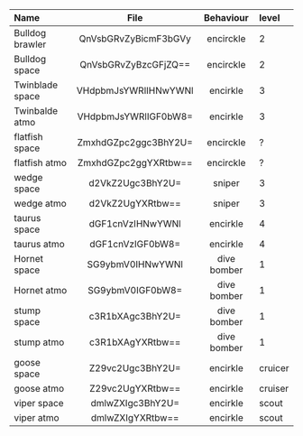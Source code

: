 | Name            |         File         |  Behaviour  | level     |
| :-------------- | :------------------: | :---------: | :-------- |
| Bulldog brawler | QnVsbGRvZyBicmF3bGVy |  encirckle  | 2         |x
| Bulldog space   | QnVsbGRvZyBzcGFjZQ== |  encirckle  | 2         |x
| Twinblade space | VHdpbmJsYWRlIHNwYWNl |   encirkle    | 3         |x
| Twinbalde atmo  | VHdpbmJsYWRlIGF0bW8= |   encirkle    | 3         |x
| flatfish space  | ZmxhdGZpc2ggc3BhY2U= |  encirckle  | ?         |x
| flatfish atmo   | ZmxhdGZpc2ggYXRtbw== |  encirckle  | ?         |x
| wedge space     |   d2VkZ2Ugc3BhY2U=   |   sniper    | 3 |x
| wedge atmo      |   d2VkZ2UgYXRtbw==   |   sniper    | 3 |x
| taurus space    |   dGF1cnVzIHNwYWNl   |  encirkle   | 4   |x
| taurus atmo     |   dGF1cnVzIGF0bW8=   |  encirkle   | 4   |x
| Hornet space    |   SG9ybmV0IHNwYWNl   | dive bomber | 1   |x
| Hornet atmo     |   SG9ybmV0IGF0bW8=   | dive bomber | 1   |x
| stump space     |   c3R1bXAgc3BhY2U=   | dive bomber | 1   |x
| stump atmo      |   c3R1bXAgYXRtbw==   | dive bomber | 1   |x
| goose space     |   Z29vc2Ugc3BhY2U=   |  encirkle   | cruicer   |x
| goose atmo      |   Z29vc2UgYXRtbw==   |  encirkle   | cruiser   |x
| viper space     |   dmlwZXIgc3BhY2U=   |  encirkle   | scout     |x
| viper atmo      |   dmlwZXIgYXRtbw==   |  encirkle   | scout     |x